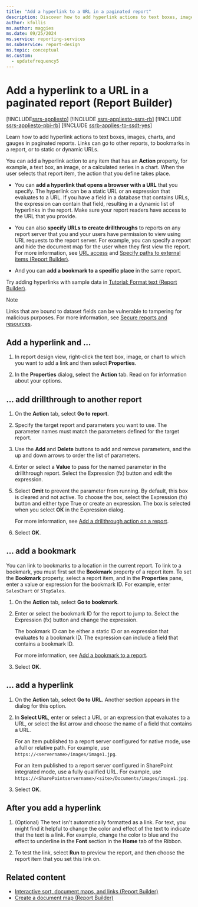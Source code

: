 ```yaml
---
title: "Add a hyperlink to a URL in a paginated report"
description: Discover how to add hyperlink actions to text boxes, images, charts, and gauges in paginated reports in Report Builder.
author: kfollis
ms.author: maggies
ms.date: 09/25/2024
ms.service: reporting-services
ms.subservice: report-design
ms.topic: conceptual
ms.custom:
  - updatefrequency5
---
```

# Add a hyperlink to a URL in a paginated report (Report Builder)

[!INCLUDE[ssrs-appliesto](../../includes/ssrs-appliesto.md)] [!INCLUDE [ssrs-appliesto-ssrs-rb](../../includes/ssrs-appliesto-ssrs-rb.md)] [!INCLUDE [ssrs-appliesto-pbi-rb](../../includes/ssrs-appliesto-pbi-rb.md)] [!INCLUDE [ssrb-applies-to-ssdt-yes](../../includes/ssrb-applies-to-ssdt-yes.md)]

Learn how to add hyperlink actions to text boxes, images, charts, and gauges in paginated reports. Links can go to other reports, to bookmarks in a report, or to  static or dynamic URLs.

 You can add a hyperlink action to any item that has an **Action** property, for example, a text box, an image, or a calculated series in a chart. When the user selects that report item, the action that you define takes place.  
  
* You can **add a hyperlink that opens a browser with a URL** that you specify. The hyperlink can be a static URL or an expression that evaluates to a URL. If you have a field in a database that contains URLs, the expression can contain that field, resulting in a dynamic list of hyperlinks in the report. Make sure your report readers have access to the URL that you provide.  
   
* You can also **specify URLs to create drillthroughs** to reports on any report server that you and your users have permission to view using URL requests to the report server. For example, you can specify a report and hide the document map for the user when they first view the report. For more information, see [URL access](../../reporting-services/url-access-ssrs.md) and [Specify paths to external items &#40;Report Builder&#41;](../../reporting-services/report-design/specifying-paths-to-external-items-report-builder-and-ssrs.md).
 
 * And you can **add a bookmark to a specific place** in the same report. 
  
Try adding hyperlinks with sample data in [Tutorial: Format text &#40;Report Builder&#41;](../../reporting-services/tutorial-format-text-report-builder.md).  
  
> [!NOTE]  
>  Links that are bound to dataset fields can be vulnerable to tampering for malicious purposes. For more information, see [Secure reports and resources](../../reporting-services/security/secure-reports-and-resources.md).  
  
## Add a hyperlink and ...   
  
1.  In report design view, right-click the text box, image, or chart to which you want to add a link and then select **Properties**.  
  
1.  In the **Properties** dialog, select the **Action** tab. Read on for information about your options.  

## ... add drillthrough to another report

1. On the **Action** tab, select **Go to report**. 

1. Specify the target report and parameters you want to use. The parameter names must match the parameters defined for the target report. 

1. Use the **Add** and **Delete** buttons to add and remove parameters, and the up and down arrows to order the list of parameters.

1.  Enter or select a **Value** to pass for the named parameter in the drillthrough report. Select the Expression (fx) button and edit the expression.

1. Select **Omit** to prevent the parameter from running. By default, this box is cleared and not active. To choose the box, select the Expression (fx) button and either type True or create an expression. The box is selected when you select **OK** in the Expression dialog.
  
   For more information, see [Add a drillthrough action on a report](../../reporting-services/report-design/add-a-drillthrough-action-on-a-report-report-builder-and-ssrs.md). 
   
1. Select **OK**.
   
## ... add a bookmark

You can link to bookmarks to a location in the current report. To link to a bookmark, you must first set the **Bookmark** property of a report item. To set the **Bookmark** property, select a report item, and in the **Properties** pane, enter a value or expression for the bookmark ID. For example, enter `SalesChart` or `5TopSales`.

1. On the **Action** tab, select **Go to bookmark**. 

1. Enter or select the bookmark ID for the report to jump to. Select the Expression (fx) button and change the expression. 

   The bookmark ID can be either a static ID or an expression that evaluates to a bookmark ID. The expression can include a field that contains a bookmark ID.
   
   For more information, see [Add a bookmark to a report](../../reporting-services/report-design/add-a-bookmark-to-a-report-report-builder-and-ssrs.md).
   
1. Select **OK**.

## ... add a hyperlink 
  
1. On the **Action** tab, select **Go to URL**. Another section appears in the dialog for this option.  
  
1.  In **Select URL**, enter or select a URL or an expression that evaluates to a URL, or select the list arrow and choose the name of a field that contains a URL. 

    For an item published to a report server configured for native mode, use a full or relative path. For example, use `https://<servername>/images/image1.jpg`. 
    
    For an item published to a report server configured in SharePoint integrated mode, use a fully qualified URL. For example, use `https://<SharePointservername>/<site>/Documents/images/image1.jpg`.
  
1.  Select **OK**.

## After you add a hyperlink
  
1.  (Optional) The text isn't automatically formatted as a link. For text, you might find it helpful to change the color and effect of the text to indicate that the text is a link. For example, change the color to blue and the effect to underline in the **Font** section in the **Home** tab of the Ribbon.  
  
1.  To test the link, select **Run** to preview the report, and then choose the report item that you set this link on.  
  
## Related content

- [Interactive sort, document maps, and links &#40;Report Builder&#41;](../../reporting-services/report-design/interactive-sort-document-maps-and-links-report-builder-and-ssrs.md)
- [Create a document map &#40;Report Builder&#41;](../../reporting-services/report-design/create-a-document-map-report-builder-and-ssrs.md)
